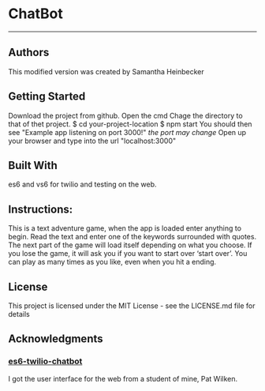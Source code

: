 # ChatBot
***

## Authors
This modified version was created by Samantha Heinbecker

## Getting Started
Download the project from github.
Open the cmd
Chage the directory to that of thet project.
 $ cd your-project-location
 $ npm start
 You should then see "Example app listening on port 3000!" *the port may change*
Open up your browser and type into the url "localhost:3000"


## Built With
es6 and vs6 for twilio and testing on the web.

## Instructions:
This is a text adventure game, when the app is loaded enter anything to begin. Read the text and enter one of the keywords surrounded with quotes.
 The next part of the game will load itself depending on what you choose.
If you lose the game, it will ask you if you want to start over ‘start over’. You can play as many times as you like, even when you hit a ending.

## License
This project is licensed under the MIT License - see the LICENSE.md file for details


## Acknowledgments
### <a href="https://github.com/rhildred/es6-twilio-chatbot" target="_blank">es6-twilio-chatbot</a>

I got the user interface for the web from a student of mine, Pat Wilken.



